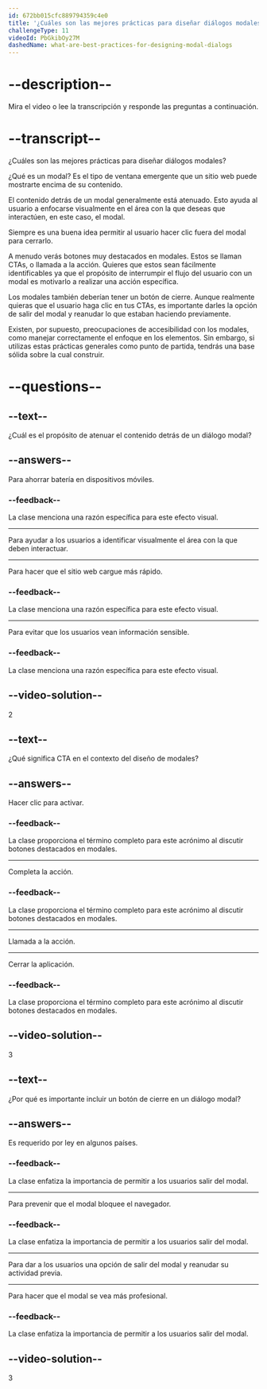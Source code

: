 ```yaml
---
id: 672bb015cfc889794359c4e0
title: '¿Cuáles son las mejores prácticas para diseñar diálogos modales?'
challengeType: 11
videoId: PbGkibOy27M
dashedName: what-are-best-practices-for-designing-modal-dialogs
---
```


# --description--

Mira el video o lee la transcripción y responde las preguntas a continuación.

# --transcript--

¿Cuáles son las mejores prácticas para diseñar diálogos modales?

¿Qué es un modal? Es el tipo de ventana emergente que un sitio web puede mostrarte encima de su contenido.

El contenido detrás de un modal generalmente está atenuado. Esto ayuda al usuario a enfocarse visualmente en el área con la que deseas que interactúen, en este caso, el modal.

Siempre es una buena idea permitir al usuario hacer clic fuera del modal para cerrarlo.

A menudo verás botones muy destacados en modales. Estos se llaman CTAs, o llamada a la acción. Quieres que estos sean fácilmente identificables ya que el propósito de interrumpir el flujo del usuario con un modal es motivarlo a realizar una acción específica.

Los modales también deberían tener un botón de cierre. Aunque realmente quieras que el usuario haga clic en tus CTAs, es importante darles la opción de salir del modal y reanudar lo que estaban haciendo previamente.

Existen, por supuesto, preocupaciones de accesibilidad con los modales, como manejar correctamente el enfoque en los elementos. Sin embargo, si utilizas estas prácticas generales como punto de partida, tendrás una base sólida sobre la cual construir.

# --questions--

## --text--

¿Cuál es el propósito de atenuar el contenido detrás de un diálogo modal?

## --answers--

Para ahorrar batería en dispositivos móviles.

### --feedback--

La clase menciona una razón específica para este efecto visual.

---

Para ayudar a los usuarios a identificar visualmente el área con la que deben interactuar.

---

Para hacer que el sitio web cargue más rápido.

### --feedback--

La clase menciona una razón específica para este efecto visual.

---

Para evitar que los usuarios vean información sensible.

### --feedback--

La clase menciona una razón específica para este efecto visual.

## --video-solution--

2

## --text--

¿Qué significa CTA en el contexto del diseño de modales?

## --answers--

Hacer clic para activar.

### --feedback--

La clase proporciona el término completo para este acrónimo al discutir botones destacados en modales.

---

Completa la acción.

### --feedback--

La clase proporciona el término completo para este acrónimo al discutir botones destacados en modales.

---

Llamada a la acción.

---

Cerrar la aplicación.

### --feedback--

La clase proporciona el término completo para este acrónimo al discutir botones destacados en modales.

## --video-solution--

3

## --text--

¿Por qué es importante incluir un botón de cierre en un diálogo modal?

## --answers--

Es requerido por ley en algunos países.

### --feedback--

La clase enfatiza la importancia de permitir a los usuarios salir del modal.

---

Para prevenir que el modal bloquee el navegador.

### --feedback--

La clase enfatiza la importancia de permitir a los usuarios salir del modal.

---

Para dar a los usuarios una opción de salir del modal y reanudar su actividad previa.

---

Para hacer que el modal se vea más profesional.

### --feedback--

La clase enfatiza la importancia de permitir a los usuarios salir del modal.

## --video-solution--

3
